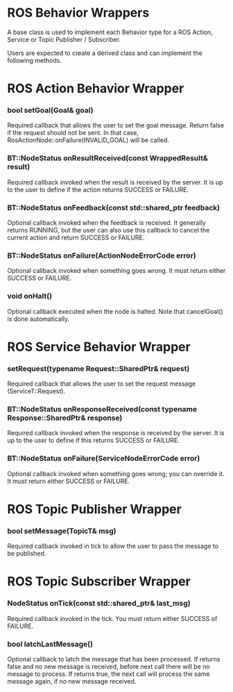 # ROS Behavior Wrappers

A base class is used to implement each Behavior type for a ROS Action, Service or Topic Publisher / Subscriber.

Users are expected to create a derived class and can implement the following methods.

# ROS Action Behavior Wrapper

### bool setGoal(Goal& goal)

Required callback that allows the user to set the goal message.
Return false if the request should not be sent. In that case, RosActionNode::onFailure(INVALID_GOAL) will be called.

### BT::NodeStatus onResultReceived(const WrappedResult& result)

Required callback invoked when the result is received by the server. 
It is up to the user to define if the action returns SUCCESS or FAILURE.

### BT::NodeStatus onFeedback(const std::shared_ptr<const Feedback> feedback)

Optional callback invoked when the feedback is received.
It generally returns RUNNING, but the user can also use this callback to cancel the current action and return SUCCESS or FAILURE.

### BT::NodeStatus onFailure(ActionNodeErrorCode error)

Optional callback invoked when something goes wrong.
It must return either SUCCESS or FAILURE.

### void onHalt()

Optional callback executed when the node is halted.
Note that cancelGoal() is done automatically.

# ROS Service Behavior Wrapper

### setRequest(typename Request::SharedPtr& request)

Required callback that allows the user to set the request message (ServiceT::Request).

### BT::NodeStatus onResponseReceived(const typename Response::SharedPtr& response)

Required callback invoked when the response is received by the server.
It is up to the user to define if this returns SUCCESS or FAILURE.

### BT::NodeStatus onFailure(ServiceNodeErrorCode error)

Optional callback invoked when something goes wrong; you can override it.
It must return either SUCCESS or FAILURE.

# ROS Topic Publisher Wrapper

### bool setMessage(TopicT& msg)

Required callback invoked in tick to allow the user to pass the message to be published.

# ROS Topic Subscriber Wrapper

### NodeStatus onTick(const std::shared_ptr<TopicT>& last_msg)

Required callback invoked in the tick. You must return either SUCCESS of FAILURE.

### bool latchLastMessage()

Optional callback to latch the message that has been processed. 
If returns false and no new message is received, before next call there will be no message to process. 
If returns true, the next call will process the same message again, if no new message received.